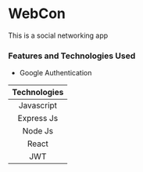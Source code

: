 # WebCon
This is a social networking app


### Features and Technologies Used
* Google Authentication    

| Technologies  |
| :-------------: |
| Javascript     | 
| Express Js     | 
| Node Js | 
| React | 
| JWT  | 